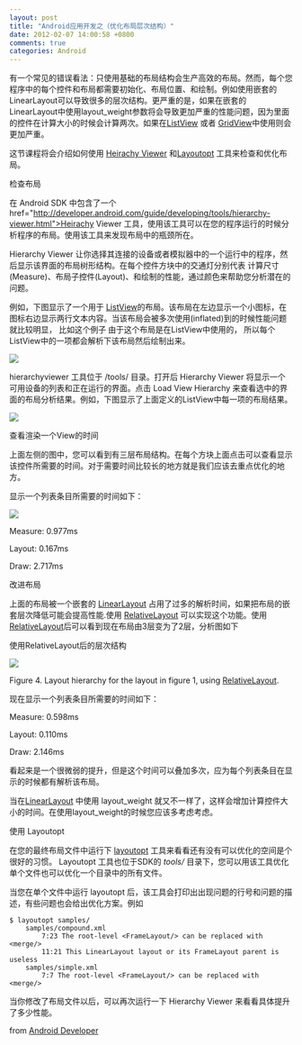 ```yaml
---
layout: post
title: "Android应用开发之（优化布局层次结构）"
date: 2012-02-07 14:00:58 +0800
comments: true
categories: Android
---
```



有一个常见的错误看法：只使用基础的布局结构会生产高效的布局。然而，每个您程序中的每个控件和布局都需要初始化、布局位置、和绘制。例如使用嵌套的LinearLayout可以导致很多的层次结构。更严重的是，如果在嵌套的LinearLayout中使用layout_weight参数将会导致更加严重的性能问题，因为里面的控件在计算大小的时候会计算两次。如果在[ListView](http://developer.android.com/reference/android/widget/ListView.html) 或者 [GridView](http://developer.android.com/reference/android/widget/GridView.html)中使用则会更加严重。

这节课程将会介绍如何使用 [Heirachy Viewer](http://developer.android.com/guide/developing/tools/hierarchy-viewer.html) 和[Layoutopt](http://developer.android.com/guide/developing/tools/layoutopt.html) 工具来检查和优化布局。

检查布局

在 Android SDK 中包含了一个href="http://developer.android.com/guide/developing/tools/hierarchy-viewer.html">Heirachy Viewer 工具，使用该工具可以在您的程序运行的时候分析程序的布局。使用该工具来发现布局中的瓶颈所在。

Hierarchy Viewer 让你选择其连接的设备或者模拟器中的一个运行中的程序，然后显示该界面的布局树形结构。在每个控件方块中的交通灯分别代表 计算尺寸(Measure)、布局子控件(Layout)、和绘制的性能，通过颜色来帮助您分析潜在的问题。

例如，下图显示了一个用于 [ListView](http://developer.android.com/reference/android/widget/ListView.html)的布局。该布局在左边显示一个小图标，在图标右边显示两行文本内容。当该布局会被多次使用(inflated)到的时候性能问题就比较明显， 比如这个例子 由于这个布局是在ListView中使用的， 所以每个ListView中的一项都会解析下该布局然后绘制出来。

<img src="http://m1.img.libdd.com/farm3/d/2012/0202/15/B69AD2A52C25B8A5892A0891C2C54659_B500_900_317_59.PNG"/>

hierarchyviewer 工具位于 <sdk>/tools/ 目录。打开后 Hierarchy Viewer 将显示一个可用设备的列表和正在运行的界面。点击 Load View Hierarchy 来查看选中的界面的布局分析结果。例如，下图显示了上面定义的ListView中每一项的布局结果。

<img src="http://m2.img.libdd.com/farm3/d/2012/0202/15/8FD77AA2EA1FBDF4D7D1DA76D3E940A7_B500_900_457_235.PNG"/>

查看渲染一个View的时间

上面左侧的图中，您可以看到有三层布局结构。在每个方块上面点击可以查看显示该控件所需要的时间。对于需要时间比较长的地方就是我们应该去重点优化的地方。

显示一个列表条目所需要的时间如下：

<img src="http://m2.img.libdd.com/farm3/d/2012/0202/15/96F675B3672137311CFAC7B280F4EA9B_B500_900_144_244.PNG"/>

Measure: 0.977ms

Layout: 0.167ms

Draw: 2.717ms

改进布局

上面的布局被一个嵌套的 [LinearLayout](http://developer.android.com/reference/android/widget/LinearLayout.html) 占用了过多的解析时间，如果把布局的嵌套层次降低可能会提高性能.使用 [RelativeLayout](http://developer.android.com/reference/android/widget/RelativeLayout.html) 可以实现这个功能。使用[RelativeLayout](http://developer.android.com/reference/android/widget/RelativeLayout.html)后可以看到现在布局由3层变为了2层，分析图如下

使用RelativeLayout后的层次结构

<img src="http://m2.img.libdd.com/farm3/d/2012/0202/15/11133BBC926776F3A1730AEA91818EA3_B500_900_376_293.PNG"/>

Figure 4. Layout hierarchy for the layout in figure 1,
using [RelativeLayout](http://developer.android.com/reference/android/widget/RelativeLayout.html).

现在显示一个列表条目所需要的时间如下：

Measure: 0.598ms

Layout: 0.110ms

Draw: 2.146ms

看起来是一个很微弱的提升，但是这个时间可以叠加多次，应为每个列表条目在显示的时候都有解析该布局。

当在[LinearLayout](http://developer.android.com/reference/android/widget/LinearLayout.html) 中使用 layout_weight 就又不一样了，这样会增加计算控件大小的时间。在使用layout_weight的时候您应该多考虑考虑。

使用 Layoutopt

在您的最终布局文件中运行下 [layoutopt](http://developer.android.com/tools/help/layoutopt.html) 工具来看看还有没有可以优化的空间是个很好的习惯。 Layoutopt 工具也位于SDK的 *tools/* 目录下，您可以用该工具优化单个文件也可以优化一个目录中的所有文件。

当您在单个文件中运行 layoutopt 后，该工具会打印出出现问题的行号和问题的描述，有些问题也会给出优化方案。例如

	$ layoutopt samples/
		samples/compound.xml
  			7:23 The root-level <FrameLayout/> can be replaced with <merge/>
  			11:21 This LinearLayout layout or its FrameLayout parent is useless
		samples/simple.xml
 			7:7 The root-level <FrameLayout/> can be replaced with <merge/>
当你修改了布局文件以后，可以再次运行一下 Hierarchy Viewer 来看看具体提升了多少性能。

from [Android Developer](http://androiddeveloper.diandian.com/post/2012-02-02/16147388)